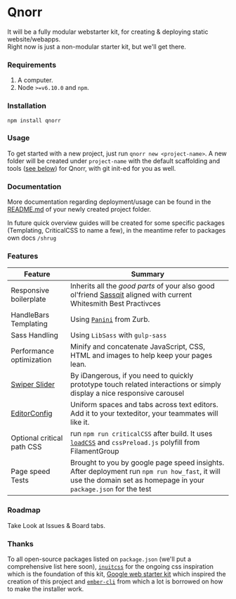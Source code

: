 # Qnorr
It will be a fully modular webstarter kit, for creating & deploying static website/webapps.  
Right now is just a non-modular starter kit, but we'll get there.


### Requirements
1. A computer.
1. Node `>=v6.10.0` and `npm`.

### Installation
```
npm install qnorr
```

### Usage
To get started with a new project, just run `qnorr new <project-name>`. A new folder will be created under `project-name` with the default scaffolding and tools ([see below](#features)) for Qnorr, with git init-ed for you as well.

### Documentation
More documentation regarding deployment/usage can be found in the [README.md](blueprints/default/files/README.md) of your newly created project folder.

In future quick overview guides will be created for some specific packages (Templating, CriticalCSS to name a few), in the meantime refer to packages own docs `/shrug`

### Features

| Feature                                      | Summary                                                                                                                                                              |
|----------------------------------------------|----------------------------------------------------------------------------------------------------------------------------------------------------------------------|
| Responsive boilerplate                       | Inherits all the *good parts* of your also good ol'friend [Sassqit](https://github.com/whitesmith/sassqit) aligned with current Whitesmith Best Practivces |
| HandleBars Templating                        | Using [`Panini`](https://github.com/zurb/panini) from Zurb.|
| Sass Handling                                | Using `LibSass` with `gulp-sass`|
| Performance optimization                     | Minify and concatenate JavaScript, CSS, HTML and images to help keep your pages lean. |
| [Swiper Slider](http://idangero.us/swiper/)  | By iDangerous, if you need to quickly prototype touch related interactions or simply display a nice responsive carousel |
| [EditorConfig](http://editorconfig.org/)     | Uniform spaces and tabs across text editors. Add it to your texteditor, your teammates will like it.|
| Optional critical path CSS                   | run `npm run criticalCSS` after build. It uses [`loadCSS`](https://github.com/filamentgroup/loadCSS) and `cssPreload.js` polyfill from FilamentGroup |
| Page speed Tests                             | Brought to you by google page speed insights. After deployment run `npm run how_fast`, it will use the domain set as homepage in your `package.json` for the test |


### Roadmap
Take Look at Issues & Board tabs.

### Thanks
To all open-source packages listed on `package.json` (we'll put a comprehensive list here soon), [`inuitcss`](https://github.com/inuitcss/inuitcss) for the ongoing css inspiration which is the foundation of this kit, [Google web starter kit](https://github.com/google/web-starter-kit) which inspired the creation of this project and [`ember-cli`](https://github.com/ember-cli/ember-cli) from which a lot is borrowed on how to make the installer work.
